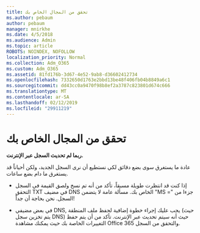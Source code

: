 ```yaml
---
title: تحقق من المجال الخاص بك
ms.author: pebaum
author: pebaum
manager: mnirkhe
ms.date: 4/5/2018
ms.audience: Admin
ms.topic: article
ROBOTS: NOINDEX, NOFOLLOW
localization_priority: Normal
ms.collection: Adm_O365
ms.custom: Adm_O365
ms.assetid: 81fd176b-3d67-4e52-9ab8-d36602412734
ms.openlocfilehash: 7332650d1763e2bbd13be48f406fb04b8849a6c1
ms.sourcegitcommit: dd43cc0a9470f98b8ef2a3787c823801d674c666
ms.translationtype: MT
ms.contentlocale: ar-SA
ms.lasthandoff: 02/12/2019
ms.locfileid: "29911219"
---
```

# <a name="verify-your-domain"></a>تحقق من المجال الخاص بك

 **ربما لم تحديث السجل عبر الإنترنت.**
  
عادة ما يستغرق سوى بضع دقائق لكي نستطيع أن نرى السجل الجديد، ولكن أحياناً قد يستغرق ما دام بضع ساعات. 
  
- إذا كنت قد انتظرت طويلة مسبقاً، تأكد من أنه تم نسخ ولصق القيمة في السجل التحقق TXT في مضيف DNS الخاص بك. مسألة عامة لا يتضمن "MS =" جزءا من السجل. نحن بحاجة أن جداً!
    
- في بعض مضيفي DNS, يجب عليك إجراء خطوة إضافية لحفظ ملف المنطقة (حيث يتم تخزين سجل DNS) حيث أنه سيتم تحديث عبر الإنترنت. تأكد من أن يتم حفظ التغييرات الخاصة بك حيث يمكنك مشاهدة Office 365 والتحقق من السجل.
    

